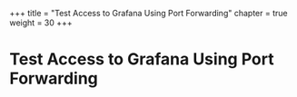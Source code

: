 +++
title = "Test Access to Grafana Using Port Forwarding"
chapter = true
weight = 30
+++

# Test Access to Grafana Using Port Forwarding

[//]: # (add content here)
